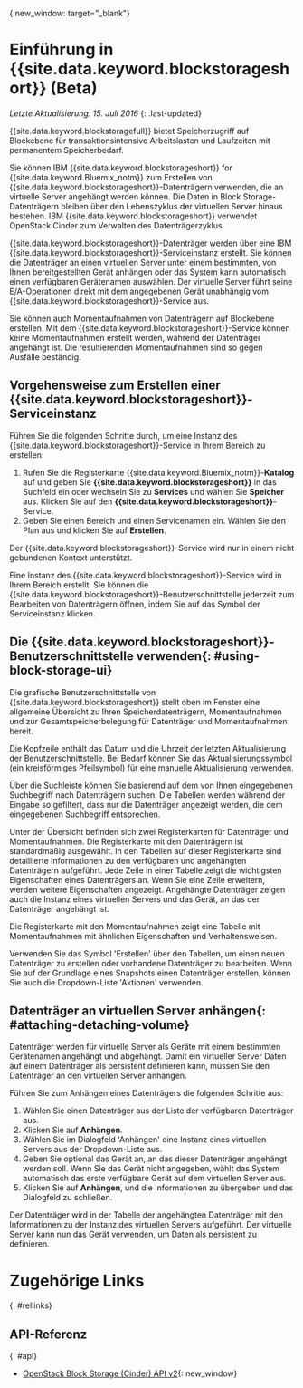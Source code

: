 {:new_window: target="_blank"} 

# Einführung in {{site.data.keyword.blockstorageshort}} (Beta)

*Letzte Aktualisierung: 15. Juli 2016*
{: .last-updated}

{{site.data.keyword.blockstoragefull}} bietet Speicherzugriff auf Blockebene für transaktionsintensive Arbeitslasten und Laufzeiten mit permanentem Speicherbedarf.

Sie können IBM {{site.data.keyword.blockstorageshort}} for {{site.data.keyword.Bluemix_notm}} zum Erstellen von {{site.data.keyword.blockstorageshort}}-Datenträgern verwenden, die an virtuelle Server angehängt werden können. Die Daten in Block Storage-Datenträgern bleiben über den Lebenszyklus der virtuellen Server hinaus bestehen. IBM {{site.data.keyword.blockstorageshort}} verwendet OpenStack Cinder zum Verwalten des Datenträgerzyklus.

{{site.data.keyword.blockstorageshort}}-Datenträger werden über eine IBM {{site.data.keyword.blockstorageshort}}-Serviceinstanz erstellt. Sie können die Datenträger an einen virtuellen Server unter einem bestimmten, von Ihnen bereitgestellten Gerät anhängen oder das System kann automatisch einen verfügbaren Gerätenamen auswählen. Der virtuelle Server führt seine E/A-Operationen direkt mit dem angegebenen Gerät unabhängig vom {{site.data.keyword.blockstorageshort}}-Service aus.

Sie können auch Momentaufnahmen von Datenträgern auf Blockebene erstellen. Mit dem {{site.data.keyword.blockstorageshort}}-Service können keine Momentaufnahmen erstellt werden, während der Datenträger angehängt ist. Die resultierenden Momentaufnahmen sind so gegen Ausfälle beständig. 


## Vorgehensweise zum Erstellen einer {{site.data.keyword.blockstorageshort}}-Serviceinstanz
Führen Sie die folgenden Schritte durch, um eine Instanz des {{site.data.keyword.blockstorageshort}}-Service in Ihrem Bereich zu erstellen:
 
1.	Rufen Sie die Registerkarte {{site.data.keyword.Bluemix_notm}}-**Katalog** auf und geben Sie **{{site.data.keyword.blockstorageshort}}** in das Suchfeld ein oder wechseln Sie zu **Services** und wählen Sie **Speicher** aus. Klicken Sie auf den **{{site.data.keyword.blockstorageshort}}**-Service. 
2.	Geben Sie einen Bereich und einen Servicenamen ein. Wählen Sie den Plan aus und klicken Sie auf **Erstellen**.
 	
Der {{site.data.keyword.blockstorageshort}}-Service wird nur in einem nicht gebundenen Kontext unterstützt. 

Eine Instanz des {{site.data.keyword.blockstorageshort}}-Service wird in Ihrem Bereich erstellt. Sie können die {{site.data.keyword.blockstorageshort}}-Benutzerschnittstelle jederzeit zum Bearbeiten von Datenträgern öffnen, indem Sie auf das Symbol der Serviceinstanz klicken.



## Die {{site.data.keyword.blockstorageshort}}-Benutzerschnittstelle verwenden{: #using-block-storage-ui}
Die grafische Benutzerschnittstelle von {{site.data.keyword.blockstorageshort}} stellt oben im Fenster eine allgemeine Übersicht zu Ihren Speicherdatenträgern, Momentaufnahmen und zur Gesamtspeicherbelegung für Datenträger und Momentaufnahmen bereit. 

Die Kopfzeile enthält das Datum und die Uhrzeit der letzten Aktualisierung der Benutzerschnittstelle. Bei Bedarf können Sie das Aktualisierungssymbol (ein kreisförmiges Pfeilsymbol) für eine manuelle Aktualisierung verwenden. 

Über die Suchleiste können Sie basierend auf dem von Ihnen eingegebenen Suchbegriff nach Datenträgern suchen. Die Tabellen werden während der Eingabe so gefiltert, dass nur die Datenträger angezeigt werden, die dem eingegebenen Suchbegriff entsprechen.

Unter der Übersicht befinden sich zwei Registerkarten für Datenträger und Momentaufnahmen. Die Registerkarte mit den Datenträgern ist standardmäßig ausgewählt. In den Tabellen auf dieser Registerkarte sind detaillierte Informationen zu den verfügbaren und angehängten Datenträgern aufgeführt. Jede Zeile in einer Tabelle zeigt die wichtigsten Eigenschaften eines Datenträgers an. Wenn Sie eine Zeile erweitern, werden weitere Eigenschaften angezeigt. Angehängte Datenträger zeigen auch die Instanz eines virtuellen Servers und das Gerät, an das der Datenträger angehängt ist. 

Die Registerkarte mit den Momentaufnahmen zeigt eine Tabelle mit Momentaufnahmen mit ähnlichen Eigenschaften und Verhaltensweisen. 

Verwenden Sie das Symbol 'Erstellen' über den Tabellen, um einen neuen Datenträger zu erstellen oder vorhandene Datenträger zu bearbeiten. Wenn Sie auf der Grundlage eines Snapshots einen Datenträger erstellen, können Sie auch die Dropdown-Liste 'Aktionen' verwenden.




## Datenträger an virtuellen Server anhängen{: #attaching-detaching-volume}
Datenträger werden für virtuelle Server als Geräte mit einem bestimmten Gerätenamen angehängt und abgehängt. Damit ein virtueller Server Daten auf einem Datenträger als persistent definieren kann, müssen Sie den Datenträger an den virtuellen Server anhängen.

Führen Sie zum Anhängen eines Datenträgers die folgenden Schritte aus: 

1.	Wählen Sie einen Datenträger aus der Liste der verfügbaren Datenträger aus.
2.	Klicken Sie auf **Anhängen**.
3.	Wählen Sie im Dialogfeld 'Anhängen' eine Instanz eines virtuellen Servers aus der Dropdown-Liste aus. 
4.	Geben Sie optional das Gerät an, an das dieser Datenträger angehängt werden soll. Wenn Sie das Gerät nicht angegeben, wählt das System automatisch das erste verfügbare Gerät auf dem virtuellen Server aus.
5.	Klicken Sie auf **Anhängen**, und die Informationen zu übergeben und das Dialogfeld zu schließen.

Der Datenträger wird in der Tabelle der angehängten Datenträger mit den Informationen zu der Instanz des virtuellen Servers aufgeführt.
Der virtuelle Server kann nun das Gerät verwenden, um Daten als persistent zu definieren. 


# Zugehörige Links
{: #rellinks}

## API-Referenz
{: #api}
* [OpenStack Block Storage (Cinder) API v2](http://developer.openstack.org/api-ref-blockstorage-v2.html){: new_window}

